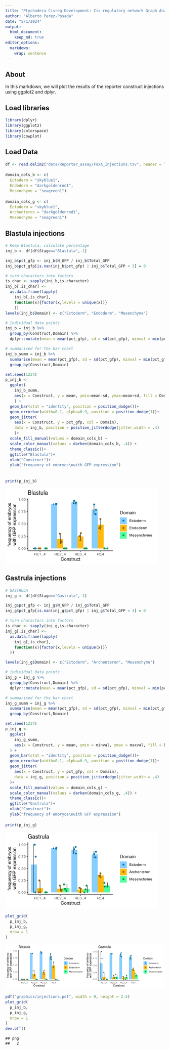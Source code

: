 ```yaml
---
title: "Ptychodera Cisreg Development: Cis-regulatory network Graph Analysis"
author: "Alberto Perez-Posada"
date: "5/1/2024"
output:
  html_document:
    keep_md: true
editor_options: 
  markdown: 
    wrap: sentence
---
```





## About

In this markdown, we will plot the results of the reporter construct injections using ggplot2 and dplyr.

## Load libraries


```r
library(dplyr)
library(ggplot2)
library(colorspace)
library(cowplot)
```

## Load Data


```r
df <- read.delim2("data/Reporter_assay/FoxA_Injections.tsv", header = TRUE)

domain_cols_b <- c(
  Ectoderm = "skyblue1",
  Endoderm = "darkgoldenrod1",
  Mesenchyme = "seagreen1")

domain_cols_g <- c(
  Ectoderm = "skyblue1",
  Archenteron = "darkgoldenrod1",
  Mesenchyme = "seagreen1")
```

## Blastula injections


```r
# Keep Blastula, calculate percentage
inj_b <- df[df$Stage=="Blastula",-1]
```


```r
inj_b$pct_gfp <- inj_b$N_GFP / inj_b$Total_GFP
inj_b$pct_gfp[is.nan(inj_b$pct_gfp) | inj_b$Total_GFP < 3] = 0
```




```r
# turn characters into factors
is_char <- sapply(inj_b,is.character)
inj_b[,is_char] <-
  as.data.frame(lapply(
    inj_b[,is_char],
    function(x){factor(x,levels = unique(x))}
    ))
levels(inj_b$Domain) <- c("Ectoderm", "Endoderm", "Mesenchyme")
```




```r
# individual data points
inj_b = inj_b %>% 
  group_by(Construct,Domain) %>% 
  dplyr::mutate(mean = mean(pct_gfp), sd = sd(pct_gfp), minval = min(pct_gfp), maxval = max(pct_gfp))
```




```r
# summarised for the bar chart
inj_b_summ = inj_b %>% 
  summarise(mean = mean(pct_gfp), sd = sd(pct_gfp), minval = min(pct_gfp), maxval = max(pct_gfp), .groups = "drop") %>% 
  group_by(Construct,Domain)
```




```r
set.seed(1234)
p_inj_b <-
  ggplot(
    inj_b_summ,
    aes(x = Construct, y = mean, ymin=mean-sd, ymax=mean+sd, fill = Domain)
    ) +
  geom_bar(stat = "identity", position = position_dodge())+
  geom_errorbar(width=0.1, alpha=0.9, position = position_dodge(1))+
  geom_jitter(
    aes(x = Construct, y = pct_gfp, col = Domain),
    data = inj_b, position = position_jitterdodge(jitter.width = .4)
    )+
  scale_fill_manual(values = domain_cols_b) +
  scale_color_manual(values = darken(domain_cols_b, .4)) +
  theme_classic()+
  ggtitle("Blastula")+
  xlab("Construct")+
  ylab("frequency of embryos\nwith GFP expression")
  

print(p_inj_b)
```

![](04b_injections_files/figure-html/unnamed-chunk-7-1.png)<!-- -->

## Gastrula injections


```r
# GASTRULA
inj_g <- df[df$Stage=="Gastrula",-1]
```




```r
inj_g$pct_gfp <- inj_g$N_GFP / inj_g$Total_GFP
inj_g$pct_gfp[is.nan(inj_g$pct_gfp) | inj_g$Total_GFP < 3] = 0
```




```r
# turn characters into factors
is_char <- sapply(inj_g,is.character)
inj_g[,is_char] <-
  as.data.frame(lapply(
    inj_g[,is_char],
    function(x){factor(x,levels = unique(x))}
  ))
```




```r
levels(inj_g$Domain) <- c("Ectoderm", "Archenteron", "Mesenchyme")
```




```r
# individual data points
inj_g = inj_g %>% 
  group_by(Construct,Domain) %>% 
  dplyr::mutate(mean = mean(pct_gfp), sd = sd(pct_gfp), minval = min(pct_gfp), maxval = max(pct_gfp))
```




```r
# summarised for the bar chart
inj_g_summ = inj_g %>% 
  summarise(mean = mean(pct_gfp), sd = sd(pct_gfp), minval = min(pct_gfp), maxval = max(pct_gfp), .groups = "drop") %>% 
  group_by(Construct,Domain)
```




```r
set.seed(1234)
p_inj_g <-
  ggplot(
    inj_g_summ,
    aes(x = Construct, y = mean, ymin = minval, ymax = maxval, fill = Domain)
  ) +
  geom_bar(stat = "identity", position = position_dodge())+
  geom_errorbar(width=0.1, alpha=0.9, position = position_dodge(1))+
  geom_jitter(
    aes(x = Construct, y = pct_gfp, col = Domain),
    data = inj_g, position = position_jitterdodge(jitter.width = .4)
  )+
  scale_fill_manual(values = domain_cols_g) +
  scale_color_manual(values = darken(domain_cols_g, .4)) +
  theme_classic()+
  ggtitle("Gastrula")+
  xlab("Construct")+
  ylab("frequency of embryos\nwith GFP expression")

print(p_inj_g)
```

![](04b_injections_files/figure-html/unnamed-chunk-14-1.png)<!-- -->




```r
plot_grid(
  p_inj_b,
  p_inj_g,
  nrow = 1
)
```

![](04b_injections_files/figure-html/unnamed-chunk-15-1.png)<!-- -->

```r
pdf("graphics/injections.pdf", width = 9, height = 2.5)
plot_grid(
  p_inj_b,
  p_inj_g,
  nrow = 1
)
dev.off()
```

```
## png 
##   2
```

